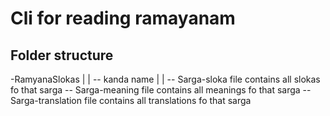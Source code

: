 # Cli for reading ramayanam

## Folder structure

-RamyanaSlokas
|
|
-- kanda name
    |
    |
    -- Sarga-sloka file contains all slokas fo that sarga
    -- Sarga-meaning file contains all meanings fo that sarga
    -- Sarga-translation file contains all translations fo that sarga